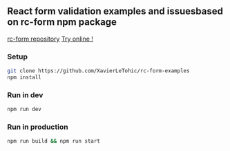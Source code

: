 ## React form validation examples and issuesbased on rc-form npm package

[rc-form repository](https://github.com/react-component/form)
[Try online !](https://rc-form-examples.now.sh)

### Setup
```bash
git clone https://github.com/XavierLeTohic/rc-form-examples
npm install
```

### Run in dev
```bash
npm run dev
```

### Run in production
```bash
npm run build && npm run start
```